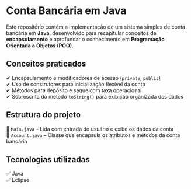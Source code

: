 # Conta Bancária em Java  

Este repositório contém a implementação de um sistema simples de conta bancária em **Java**, desenvolvido para recapitular conceitos de **encapsulamento** e aprofundar o conhecimento em **Programação Orientada a Objetos (POO)**.  

## Conceitos praticados  
✔ Encapsulamento e modificadores de acesso (`private`, `public`)  
✔ Uso de construtores para inicialização flexível da conta  
✔ Métodos para depósito e saque com taxa operacional  
✔ Sobrescrita do método `toString()` para exibição organizada dos dados  

## Estrutura do projeto  
📌 `Main.java` – Lida com entrada do usuário e exibe os dados da conta  
📌 `Account.java` – Classe que encapsula os atributos e métodos da conta bancária  

## Tecnologias utilizadas  
✅ Java  
✅ Eclipse

